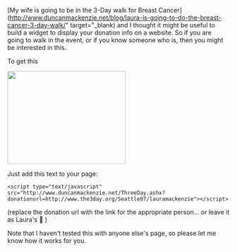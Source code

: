 [My wife is going to be in the 3-Day walk for Breast Cancer](http://www.duncanmackenzie.net/blog/laura-is-going-to-do-the-breast-cancer-3-day-walk/" target="_blank) and I thought it might be useful to build a widget to display your donation info on a website. So if you are going to walk in the event, or if you know someone who is, then you might be interested in this.



To get this

<img height="211" src="http://www.duncanmackenzie.net/images/677c05e4-51cc-466b-b0d3-146a2b876c3f.jpg" width="268" />

Just add this text to your page:

`<script type="text/javascript" src="http://www.duncanmackenzie.net/ThreeDay.ashx?donationurl=http://www.the3day.org/Seattle07/lauramackenzie"></script>`

(replace the donation url with the link for the appropriate person... or leave it as Laura's 🙂 )



Note that I haven't tested this with anyone else's page, so please let me know how it works for you.